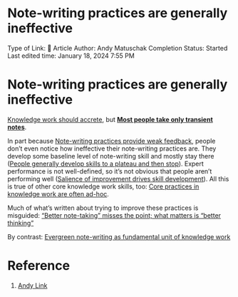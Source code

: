 # Note-writing practices are generally ineffective

Type of Link: 📝 Article
Author: Andy Matuschak
Completion Status: Started
Last edited time: January 18, 2024 7:55 PM

# **Note-writing practices are generally ineffective**

[Knowledge work should accrete](Knowledge%20work%20should%20accrete.md), but [**Most people take only transient notes**](Most%20people%20take%20only%20transient%20notes.md).

In part because [Note-writing practices provide weak feedback](https://notes.andymatuschak.org/zUhd6Hb5dk35PPpnCHvd6bV), people don’t even notice how ineffective their note-writing practices are. They develop some baseline level of note-writing skill and mostly stay there ([People generally develop skills to a plateau and then stop](People%20generally%20develop%20skills%20to%20a%20plateau%20and%20then%20stop.md)). Expert performance is not well-defined, so it’s not obvious that people aren’t performing well ([Salience of improvement drives skill development](Andy%20Matuschak/Salience%20of%20improvement%20drives%20skill%20development.md)). All this is true of other core knowledge work skills, too: [Core practices in knowledge work are often ad-hoc](https://notes.andymatuschak.org/zPFYKBrsvL88opKh28UYxWv).

Much of what’s written about trying to improve these practices is misguided: [“Better note-taking” misses the point; what matters is “better thinking”](https://notes.andymatuschak.org/zAf4oNSV9qB38ncSvYEZGAb)

By contrast: [Evergreen note-writing as fundamental unit of knowledge work](https://notes.andymatuschak.org/zR6RRbCfY5rFkiimFnaJZKB)

# Reference

1. [Andy Link](https://notes.andymatuschak.org/About_these_notes?stackedNotes=z5E5QawiXCMbtNtupvxeoEX&stackedNotes=zKGjQtsTKgscAoq271ZzKqw&stackedNotes=zTn3g4wTm1hbkNFUvLLjpev&stackedNotes=zR6RRbCfY5rFkiimFnaJZKB&stackedNotes=z4EXkuLjdBrBZe7PVAGXc5a&stackedNotes=zKiPFE1KYieeAJs3cEaCtdf)
